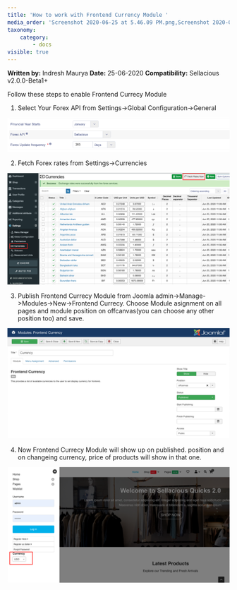 ```yaml
---
title: 'How to work with Frontend Currency Module '
media_order: 'Screenshot 2020-06-25 at 5.46.09 PM.png,Screenshot 2020-06-25 at 4.36.53 PM.png,Screenshot 2020-06-25 at 6.00.16 PM.png'
taxonomy:
    category:
        - docs
visible: true
---
```


**Written by:** Indresh Maurya
**Date:** 25-06-2020
**Compatibility:** Sellacious v2.0.0-Beta1+


Follow these steps to enable Frontend Currecy Module

1. Select Your Forex API from Settings->Global Configuration->General 

![](Screenshot%202020-06-25%20at%205.46.09%20PM.png)

2. Fetch Forex rates from Settings->Currencies

![](Screenshot%202020-06-25%20at%204.36.53%20PM.png)

3. Publish Frontend Currecy Module from Joomla admin->Manage->Modules->New->Frontend Currecy. Choose Module asignment on all pages and module position on offcanvas(you can choose any other position too) and save.
 

![](Screenshot%202020-06-25%20at%206.00.16%20PM.png)

4. Now Frontend Currecy Module will show up on published. position and on changeing currency, price of products will show in that one.

![](Screenshot%202020-06-25%20at%206.04.45%20PM.png)
